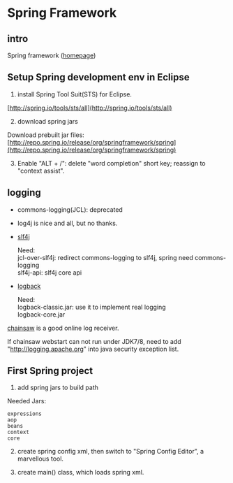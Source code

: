 # Spring Framework

## intro
Spring framework ([homepage](http://www.projects.spring.io/spring-framework))  

## Setup Spring development env in Eclipse
1. install Spring Tool Suit(STS) for Eclipse.

  [http://spring.io/tools/sts/all](http://spring.io/tools/sts/all)

2. download spring jars

Download prebuilt jar files: [http://repo.spring.io/release/org/springframework/spring](http://repo.spring.io/release/org/springframework/spring)

3. Enable "ALT + /": delete "word completion" short key; reassign to "context assist".

## logging

* commons-logging(JCL): deprecated

* log4j is nice and all, but no thanks.

* [slf4j](http://www.slf4j.org/)

    Need:  
    jcl-over-slf4j: redirect commons-logging to slf4j, spring need commons-logging  
    slf4j-api: slf4j core api  

* [logback](http://logback.qos.ch)

    Need:  
    logback-classic.jar: use it to implement real logging  
    logback-core.jar  

[chainsaw](http://logging.apache.org/chainsaw/download.html) is a good online log receiver.

If chainsaw webstart can not run under JDK7/8, need to add "http://logging.apache.org" into java security exception list.

## First Spring project
1. add spring jars to build path

Needed Jars:  

    expressions
    aop
    beans
    context
    core

2. create spring config xml, then switch to "Spring Config Editor", a marvellous tool.

3. create main() class, which loads spring xml.


